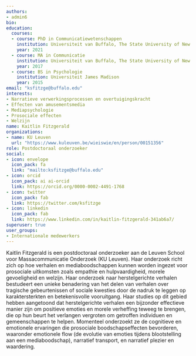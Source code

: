 ```yaml
---
authors:
- admin6
bio: 
education:
  courses:
  - course: PhD in Communicatiewetenschappen
    institution: Universiteit van Buffalo, The State University of New York
    year: 2021
  - course: MA in Communicatie
    institution: Universiteit van Buffalo, The State University of New York
    year: 2017
  - course: BS in Psychologie
    institution: Universiteit James Madison
    year: 2015
email: "ksfitzge@buffalo.edu"
interests:
- Narratieve verwerkingsprocessen en overtuigingskracht
- Effecten van amusementsmedia
- Mediapsychologie
- Prosociale effecten
- Welzijn 
name: Kaitlin Fitzgerald
organizations:
- name: KU Leuven
  url: "https://www.kuleuven.be/wieiswie/en/person/00151356"
role: Postdoctoraal onderzoeker
social:
- icon: envelope
  icon_pack: fa
  link: "mailto:ksfitzge@buffalo.edu"
- icon: orcid
  icon_pack: ai ai-orcid
  link: https://orcid.org/0000-0002-4491-1768
- icon: twitter
  icon_pack: fab
  link: https://twitter.com/ksfitzge
- icon: linkedin
  icon_pack: fab
  link: https://www.linkedin.com/in/kaitlin-fitzgerald-341ab6a7/
superuser: true
user_groups:
- Internationale medewerkers
---
```


Kaitlin Fitzgerald is een postdoctoraal onderzoeker aan de Leuven School voor Massacommunicatie Onderzoek (KU Leuven). Haar onderzoek richt zich op hoe verhalen en mediaboodschappen kunnen worden ingezet voor prosociale uitkomsten zoals empathie en hulpvaardigheid, morele gevoeligheid en welzijn. Haar onderzoek naar herstelgerichte verhalen bestudeert een unieke benadering van het delen van verhalen over tragische gebeurtenissen of sociale kwesties door de nadruk te leggen op karaktersterkten en betekenisvolle vooruitgang. Haar studies op dit gebied hebben aangetoond dat herstelgerichte verhalen een bijzonder effectieve manier zijn om positieve emoties en morele verheffing teweeg te brengen, die op hun beurt het verlangen vergroten om getroffen individuen en gemeenschappen te helpen. Momenteel onderzoekt ze de cognitieve en emotionele ervaringen die prosociale boodschapseffecten bevorderen, waaronder emotionele flow (de evolutie van emoties tijdens blootstelling aan een mediaboodschap), narratief transport, en narratief plezier en waardering.